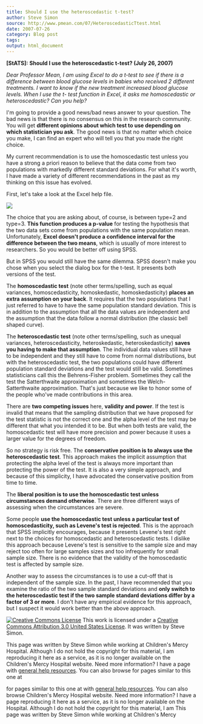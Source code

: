```yaml
---
title: Should I use the heteroscedastic t-test?
author: Steve Simon
source: http://www.pmean.com/07/HeteroscedasticTtest.html
date: 2007-07-26
category: Blog post
tags: 
output: html_document
---
```

**[StATS]:** **Should I use the heteroscedastic
t-test? (July 26, 2007)**

*Dear Professor Mean, I am using Excel to do a t-test to see if there
is a difference between blood glucose levels in babies who received 2
different treatments. I want to know if the new treatment increased
blood glucose levels. When I use the t- test function in Excel, it
asks me homoscedastic or heteroscedastic? Can you help?*

I'm going to provide a good news/bad news answer to your question.
The bad news is that there is no consensus on this in the research
community. You will get **different opinions about which test to use
depending on which statistician you ask**. The good news is that no
matter which choice you make, I can find an expert who will tell you
that you made the right choice.

My current recommendation is to use the homoscedastic test unless you
have a strong a priori reason to believe that the data come from two
populations with markedly different standard deviations. For what
it's worth, I have made a variety of different recommendations in the
past as my thinking on this issue has evolved.

First, let's take a look at the Excel help file.

![](http://www.pmean.com/images/images/07/HeteroscedasticTtest01.gif)

The choice that you are asking about, of course, is between type=2 and
type=3. **This function produces a p-value** for testing the
hypothesis that the two data sets come from populations with the same
population mean. Unfortunately, **Excel doesn't produce a confidence
interval for the difference between the two means**, which is usually
of more interest to researchers. So you would be better off using
SPSS.

But in SPSS you would still have the same dilemma. SPSS doesn't make
you chose when you select the dialog box for the t-test. It presents
both versions of the test.

The **homoscedastic test** (note other terms/spelling, such as equal
variances, homoscedasticity, homoskedastic, homoskedasticity) **places
an extra assumption on your back**. It requires that the two
populations that I just referred to have to have the same population
standard deviation. This is in addition to the assumption that all the
data values are independent and the assumption that the data follow a
normal distribution (the classic bell shaped curve).

The **heteroscedastic test** (note other terms/spelling, such as
unequal variances, heteroscedasticity, heteroskedastic,
heteroskedasticity) **saves you having to make that assumption**. The
individual data values still have to be independent and they still
have to come from normal distributions, but with the heteroscedastic
test, the two populations could have different population standard
deviations and the test would still be valid. Sometimes statisticians
call this the Behrens-Fisher problem. Sometimes they call the test the
Satterthwaite approximation and sometimes the Welch-Satterthwaite
approximation. That's just because we like to honor some of the
people who've made contributions in this area.

There are **two competing issues** here, **validity and power**. If
the test is invalid that means that the sampling distribution that we
have proposed for the test statistic is not the correct one and the
alpha level of the test may be different that what you intended it to
be. But when both tests are valid, the homoscedastic test will have
more precision and power because it uses a larger value for the
degrees of freedom.

So no strategy is risk free. The **conservative position is to always
use the heteroscedastic test**. This approach makes the implicit
assumption that protecting the alpha level of the test is always more
important than protecting the power of the test. It is also a very
simple approach, and because of this simplicity, I have advocated the
conservative position from time to time.

The **liberal position is to use the homoscedastic test unless
circumstances demand otherwise**. There are three different ways of
assessing when the circumstances are severe.

Some people **use the homoscedastic test unless a particular test of
homoscedasticity, such as Levene's test is rejected**. This is the
approach that SPSS implicitly encourages, because it presents
Levene's test right next to the choices for homoscedastic and
heteroscedastic tests. I dislike this approach because Levene's test
is sensitive to the sample size and may reject too often for large
samples sizes and too infrequently for small sample size. There is no
evidence that the validity of the homoscedastic test is affected by
sample size.

Another way to assess the circumstances is to use a cut-off that is
independent of the sample size. In the past, I have recommended that
you examine the ratio of the two sample standard deviations and **only
switch to the heteroscedastic test if the two sample standard
deviations differ by a factor of 3 or more**. I don't have any
empirical evidence for this approach, but I suspect it would work
better than the above approach.

[![Creative Commons
License](http://i.creativecommons.org/l/by/3.0/us/80x15.png)](http://creativecommons.org/licenses/by/3.0/us/)
This work is licensed under a [Creative Commons Attribution 3.0 United
States License](http://creativecommons.org/licenses/by/3.0/us/). It was
written by Steve Simon.

This page was written by Steve Simon while working at Children's Mercy
Hospital. Although I do not hold the copyright for this material, I am
reproducing it here as a service, as it is no longer available on the
Children's Mercy Hospital website. Need more information? I have a page
with [general help resources](../GeneralHelp.html). You can also browse
for pages similar to this one at
<!---More--->
for pages similar to this one at
with [general help resources](../GeneralHelp.html). You can also browse
Children's Mercy Hospital website. Need more information? I have a page
reproducing it here as a service, as it is no longer available on the
Hospital. Although I do not hold the copyright for this material, I am
This page was written by Steve Simon while working at Children's Mercy

<!---Do not use
**[StATS]:** **Should I use the heteroscedastic
This page was written by Steve Simon while working at Children's Mercy
Hospital. Although I do not hold the copyright for this material, I am
reproducing it here as a service, as it is no longer available on the
Children's Mercy Hospital website. Need more information? I have a page
with [general help resources](../GeneralHelp.html). You can also browse
for pages similar to this one at
--->

